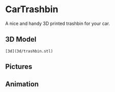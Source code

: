 # CarTrashbin
A nice and handy 3D printed trashbin for your car.

## 3D Model
```stl
[3d](3d/trashbin.stl)
```

## Pictures

## Animation
